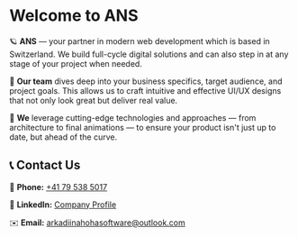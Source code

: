 # Welcome to ANS

🪐 **ANS** — your partner in modern web development which is based in Switzerland. We build full-cycle digital solutions and can also step in at any stage of your project when needed.

🧩 **Our team** dives deep into your business specifics, target audience, and project goals. This allows us to craft intuitive and effective UI/UX designs that not only look great but deliver real value.

🚀 **We** leverage cutting-edge technologies and approaches — from architecture to final animations — to ensure your product isn't just up to date, but ahead of the curve.

## 📞 Contact Us

📱 **Phone:** [+41 79 538 5017](tel:+41795385017)

💼 **LinkedIn:** [Company Profile](https://www.linkedin.com/company/arkadii-nahoha-software)

✉️ **Email:** [arkadiinahohasoftware@outlook.com](mailto:arkadiinahohasoftware@outlook.com)
